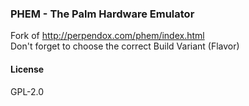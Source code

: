 ### PHEM - The Palm Hardware Emulator
Fork of http://perpendox.com/phem/index.html  
Don't forget to choose the correct Build Variant (Flavor)

#### License
GPL-2.0